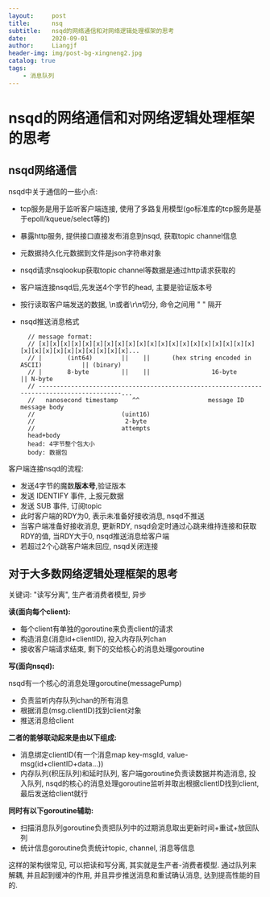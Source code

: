 ```yaml
---
layout:     post                  
title:      nsq
subtitle:   nsqd的网络通信和对网络逻辑处理框架的思考
date:       2020-09-01
author:     Liangjf
header-img: img/post-bg-xingneng2.jpg
catalog: true                      
tags:                       
    - 消息队列
---
```



# nsqd的网络通信和对网络逻辑处理框架的思考

## nsqd网络通信
nsqd中关于通信的一些小点:

- tcp服务是用于监听客户端连接, 使用了多路复用模型(go标准库的tcp服务是基于epoll/kqueue/select等的)

- 暴露http服务, 提供接口直接发布消息到nsqd, 获取topic channel信息

- 元数据持久化元数据到文件是json字符串对象

- nsqd请求nsqlookup获取topic channel等数据是通过http请求获取的

- 客户端连接nsqd后,先发送4个字节的head, 主要是验证版本号

- 按行读取客户端发送的数据, \n或者\r\n切分, 命令之间用 " " 隔开

- nsqd推送消息格式

        // message format:
        // [x][x][x][x][x][x][x][x][x][x][x][x][x][x][x][x][x][x][x][x][x][x][x][x][x][x][x][x][x][x]...
        // |       (int64)        ||    ||      (hex string encoded in ASCII)           || (binary)
        // |       8-byte         ||    ||                 16-byte                      || N-byte
        // ------------------------------------------------------------------------------------------...
        //   nanosecond timestamp    ^^                   message ID                       message body
        //                        (uint16)
        //                         2-byte
        //                        attempts
        head+body
        head: 4字节整个包大小
        body: 数据包

客户端连接nsqd的流程:

- 发送4字节的魔数**版本号**,验证版本
- 发送 IDENTIFY 事件, 上报元数据
- 发送 SUB 事件, 订阅topic
- 此时客户端的RDY为0, 表示未准备好接收消息, nsqd不推送
- 当客户端准备好接收消息, 更新RDY, nsqd会定时通过心跳来维持连接和获取RDY的值, 当RDY大于0, nsqd推送消息给客户端
- 若超过2个心跳客户端未回应, nsqd关闭连接


## 对于大多数网络逻辑处理框架的思考
关键词: "读写分离", 生产者消费者模型, 异步

**读(面向每个client):**

- 每个client有单独的goroutine来负责client的请求
- 构造消息(消息id+clientID), 投入内存队列chan
- 接收客户端请求结束, 剩下的交给核心的消息处理goroutine

**写(面向nsqd):**

nsqd有一个核心的消息处理goroutine(messagePump)

- 负责监听内存队列chan的所有消息
- 根据消息(msg.clientID)找到client对象
- 推送消息给client

**二者的能够联动起来是由以下组成:**

- 消息绑定clientID(有一个消息map key-msgId, value-msg(id+clientID+data...))
- 内存队列(积压队列)和延时队列, 客户端goroutine负责读数据并构造消息, 投入队列, nsqd的核心的消息处理goroutine监听并取出根据clientID找到client, 最后发送给client就行

**同时有以下goroutine辅助:**

- 扫描消息队列goroutine负责把队列中的过期消息取出更新时间+重试+放回队列
- 统计信息goroutine负责统计topic, channel, 消息等信息

这样的架构很常见, 可以把读和写分离, 其实就是生产者-消费者模型. 通过队列来解耦, 并且起到缓冲的作用, 并且异步推送消息和重试确认消息, 达到提高性能的目的.


